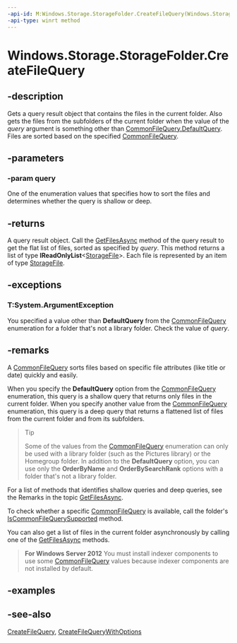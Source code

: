 ```yaml
---
-api-id: M:Windows.Storage.StorageFolder.CreateFileQuery(Windows.Storage.Search.CommonFileQuery)
-api-type: winrt method
---
```


<!-- Method syntax
public Windows.Storage.Search.StorageFileQueryResult CreateFileQuery(Windows.Storage.Search.CommonFileQuery query)
-->

# Windows.Storage.StorageFolder.CreateFileQuery

## -description
Gets a query result object that contains the files in the current folder. Also gets the files from the subfolders of the current folder when the value of the *query* argument is something other than [CommonFileQuery.DefaultQuery](../windows.storage.search/commonfilequery.md). Files are sorted based on the specified [CommonFileQuery](../windows.storage.search/commonfilequery.md).

## -parameters
### -param query
One of the enumeration values that specifies how to sort the files and determines whether the query is shallow or deep.

## -returns
A query result object. Call the [GetFilesAsync](../windows.storage.search/storagefilequeryresult_getfilesasync_1261374131.md) method of the query result to get the flat list of files, sorted as specified by *query*. This method returns a list of type **IReadOnlyList**&lt;[StorageFile](storagefile.md)&gt;. Each file is represented by an item of type [StorageFile](storagefile.md).

## -exceptions
### T:System.ArgumentException

You specified a value other than **DefaultQuery** from the [CommonFileQuery](../windows.storage.search/commonfilequery.md) enumeration for a folder that's not a library folder. Check the value of *query*.

## -remarks
A [CommonFileQuery](../windows.storage.search/commonfilequery.md) sorts files based on specific file attributes (like title or date) quickly and easily.

When you specify the **DefaultQuery** option from the [CommonFileQuery](../windows.storage.search/commonfilequery.md) enumeration, this query is a shallow query that returns only files in the current folder. When you specify another value from the [CommonFileQuery](../windows.storage.search/commonfilequery.md) enumeration, this query is a deep query that returns a flattened list of files from the current folder and from its subfolders.

> > [!TIP]
> Some of the values from the [CommonFileQuery](../windows.storage.search/commonfilequery.md) enumeration can only be used with a library folder (such as the Pictures library) or the Homegroup folder. In addition to the **DefaultQuery** option, you can use only the **OrderByName** and **OrderBySearchRank** options with a folder that's not a library folder.

For a list of methods that identifies shallow queries and deep queries, see the Remarks in the topic [GetFilesAsync](storagefolder_getfilesasync_1429382825.md).

To check whether a specific [CommonFileQuery](../windows.storage.search/commonfilequery.md) is available, call the folder's [IsCommonFileQuerySupported](storagefolder_iscommonfilequerysupported_1848755604.md) method.

You can also get a list of files in the current folder asynchronously by calling one of the [GetFilesAsync](storagefolder_getfilesasync_1429382825.md) methods.

> **For Windows Server 2012**
> You must install indexer components to use some [CommonFileQuery](../windows.storage.search/commonfilequery.md) values because indexer components are not installed by default.



## -examples

## -see-also
[CreateFileQuery](storagefolder_createfilequery_70815642.md), [CreateFileQueryWithOptions](storagefolder_createfilequerywithoptions_2038131323.md)